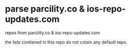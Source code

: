# parse parcility.co & ios-repo-updates.com

repos from parcility.co & ios-repo-updates.com

the lists contianed in this repo do not cotain any default repo.
